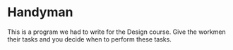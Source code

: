 # Handyman

This is a program we had to write for the Design course. 
Give the workmen their tasks and you decide when to perform these tasks.

